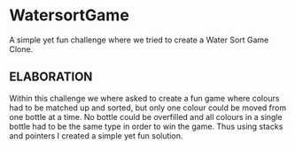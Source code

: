 # WatersortGame
A simple yet fun challenge where we tried to create a Water Sort Game Clone.

## ELABORATION
Within this challenge we where asked to create a fun game where colours had to be matched up and sorted, but only one colour could be moved from one bottle at a time. 
No bottle could be overfilled and all colours in a single bottle had to be the same type in order to win the game.
Thus using stacks and pointers I created a simple yet fun solution.
